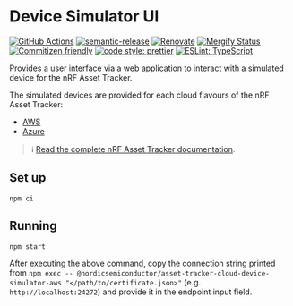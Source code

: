 # Device Simulator UI

[![GitHub Actions](https://github.com/NordicSemiconductor/asset-tracker-cloud-device-ui-js/workflows/Test%20and%20Release/badge.svg)](https://github.com/NordicSemiconductor/asset-tracker-cloud-device-ui-js/actions)
[![semantic-release](https://img.shields.io/badge/%20%20%F0%9F%93%A6%F0%9F%9A%80-semantic--release-e10079.svg)](https://github.com/semantic-release/semantic-release)
[![Renovate](https://img.shields.io/badge/renovate-enabled-brightgreen.svg)](https://renovatebot.com)
[![Mergify Status](https://img.shields.io/endpoint.svg?url=https://gh.mergify.io/badges/NordicSemiconductor/asset-tracker-cloud-device-ui-js)](https://mergify.io)
[![Commitizen friendly](https://img.shields.io/badge/commitizen-friendly-brightgreen.svg)](http://commitizen.github.io/cz-cli/)
[![code style: prettier](https://img.shields.io/badge/code_style-prettier-ff69b4.svg)](https://github.com/prettier/prettier/)
[![ESLint: TypeScript](https://img.shields.io/badge/ESLint-TypeScript-blue.svg)](https://github.com/typescript-eslint/typescript-eslint)

Provides a user interface via a web application to interact with a simulated device for the nRF Asset Tracker.

The simulated devices are provided for each cloud flavours of the
nRF Asset Tracker:

- [AWS](https://github.com/NordicSemiconductor/asset-tracker-cloud-aws-js)
- [Azure](https://github.com/NordicSemiconductor/asset-tracker-cloud-azure-js)

> :information_source:
> [Read the complete nRF Asset Tracker documentation](https://nordicsemiconductor.github.io/asset-tracker-cloud-docs/).

## Set up

    npm ci

## Running

    npm start

After executing the above command, copy the connection string printed from
`npm exec -- @nordicsemiconductor/asset-tracker-cloud-device-simulator-aws "</path/to/certificate.json>"`
(e.g. `http://localhost:24272`) and provide it in the endpoint input field.
